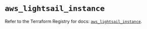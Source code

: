 # `aws_lightsail_instance`

Refer to the Terraform Registry for docs: [`aws_lightsail_instance`](https://registry.terraform.io/providers/hashicorp/aws/4.54.0/docs/resources/lightsail_instance).
